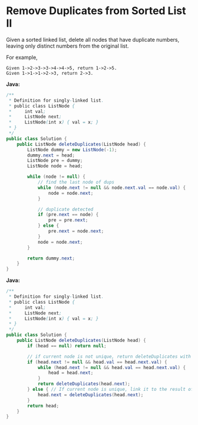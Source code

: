 # Remove Duplicates from Sorted List II

Given a sorted linked list, delete all nodes that have duplicate numbers, leaving only distinct numbers from the original list.

For example,

    Given 1->2->3->3->4->4->5, return 1->2->5.
    Given 1->1->1->2->3, return 2->3.

**Java:**
```java
/**
 * Definition for singly-linked list.
 * public class ListNode {
 *     int val;
 *     ListNode next;
 *     ListNode(int x) { val = x; }
 * }
 */
public class Solution {
    public ListNode deleteDuplicates(ListNode head) {
        ListNode dummy = new ListNode(-1);
        dummy.next = head;
        ListNode pre = dummy;
        ListNode node = head;

        while (node != null) {
            // find the last node of dups
            while (node.next != null && node.next.val == node.val) {
                node = node.next;
            }

            // duplicate detected
            if (pre.next == node) {
                pre = pre.next;
            } else {
                pre.next = node.next;
            }
            node = node.next;
        }

        return dummy.next;
    }
}
```

**Java:**
```java
/**
 * Definition for singly-linked list.
 * public class ListNode {
 *     int val;
 *     ListNode next;
 *     ListNode(int x) { val = x; }
 * }
 */
public class Solution {
    public ListNode deleteDuplicates(ListNode head) {
        if (head == null) return null;

        // if current node is not unique, return deleteDuplicates with head.next
        if (head.next != null && head.val == head.next.val) {
            while (head.next != null && head.val == head.next.val) {
                head = head.next;
            }
            return deleteDuplicates(head.next);
        } else { // If current node is unique, link it to the result of next list made by recursive call
            head.next = deleteDuplicates(head.next);
        }
        return head;
    }
}
```
